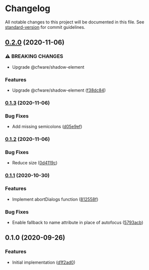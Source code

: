 # Changelog

All notable changes to this project will be documented in this file. See [standard-version](https://github.com/conventional-changelog/standard-version) for commit guidelines.

## [0.2.0](https://github.com/cfware/dialog/compare/v0.1.3...v0.2.0) (2020-11-06)


### ⚠ BREAKING CHANGES

* Upgrade @cfware/shadow-element

### Features

* Upgrade @cfware/shadow-element ([f38dc84](https://github.com/cfware/dialog/commit/f38dc84a7fe083f2cd16769db883cdf316c43e0c))

### [0.1.3](https://github.com/cfware/dialog/compare/v0.1.2...v0.1.3) (2020-11-06)


### Bug Fixes

* Add missing semicolons ([d05e9ef](https://github.com/cfware/dialog/commit/d05e9ef793f379fe7d73ad40a7af47c768177360))

### [0.1.2](https://github.com/cfware/dialog/compare/v0.1.1...v0.1.2) (2020-11-06)


### Bug Fixes

* Reduce size ([0d4119c](https://github.com/cfware/dialog/commit/0d4119ca5553084652908b03162cdc020b072ceb))

### [0.1.1](https://github.com/cfware/dialog/compare/v0.1.0...v0.1.1) (2020-10-30)


### Features

* Implement abortDialogs function ([812558f](https://github.com/cfware/dialog/commit/812558f67dabf786e77ace872b7e853af89b1448))


### Bug Fixes

* Enable fallback to name attribute in place of autofocus ([5793acb](https://github.com/cfware/dialog/commit/5793acb40dc44c0e01a843286ed61d750c820147))

## 0.1.0 (2020-09-26)


### Features

* Initial implementation ([d1f2ad0](https://github.com/cfware/dialog/commit/d1f2ad0605f101aa445467bc7b8a8fd304f62b32))
